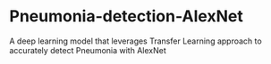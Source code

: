 # Pneumonia-detection-AlexNet
A deep learning model that leverages Transfer Learning approach to accurately detect Pneumonia with AlexNet
